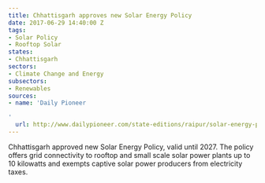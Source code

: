 ```yaml
---
title: Chhattisgarh approves new Solar Energy Policy
date: 2017-06-29 14:40:00 Z
tags:
- Solar Policy
- Rooftop Solar
states:
- Chhattisgarh
sectors:
- Climate Change and Energy
subsectors:
- Renewables
sources:
- name: 'Daily Pioneer

'
  url: http://www.dailypioneer.com/state-editions/raipur/solar-energy-policy--2017-27-endorsed.html
---
```


Chhattisgarh approved new Solar Energy Policy, valid until 2027. The policy offers grid connectivity to rooftop and small scale solar power plants up to 10 kilowatts and exempts captive solar power producers from electricity taxes. 
